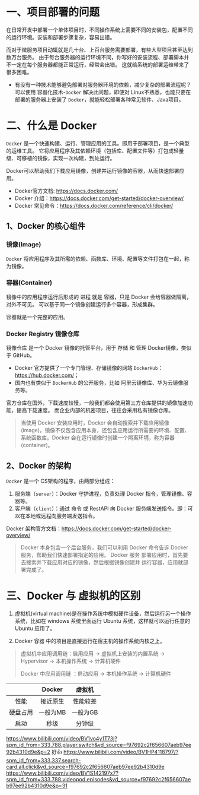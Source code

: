 # 一、项目部署的问题
在日常开发中部署一个单体项目时，不同操作系统上需要不同的安装包，配置不同的运行环境。安装和部署步骤复杂，容易出错。

而对于微服务项目动辄就是几十台、上百台服务需要部署，有些大型项目甚至达到数万台服务。
由于每台服务器的运行环境不同，你写好的安装流程、部署脚本并不一定在每个服务器都能正常运行，经常会出错。
这就给系统的部署运维带来了很多困难。

* 有没有一种技术能够避免部署对服务器环境的依赖，减少复杂的部署流程呢？
可以使用 容器化技术-`Docker` 解决此问题，即便对 Linux不熟悉，也能只要在部署的服务器上安装了 `Docker`，就能轻松部署各种常见软件、Java项目。

# 二、什么是 Docker
`Docker` 是一个快速构建、运行、管理应用的工具。即用于部署项目，是一个典型的运维工具。
它将应用程序及其依赖环境（包括库、配置文件等）打包成‌轻量级、可移植的镜像‌，实现‌一次构建，到处运行。

Docker可以帮助我们下载应用镜像，创建并运行镜像的容器，从而快速部署应用。
 
* Docker官方文档: <https://docs.docker.com/>
* Docker 介绍：<https://docs.docker.com/get-started/docker-overview/>
* Docker 常见命令：<https://docs.docker.com/reference/cli/docker/>


## 1、Docker 的核心组件

### 镜像(Image)
`Docker` 将应用程序及其所需的依赖、函数库、环境、配置等文件打包在一起，称为镜像。

### 容器(Container)
镜像中的应用程序运行后形成的 进程 就是 容器，只是 Docker 会给容器做隔离，对外不可见。
可以基于同一个镜像创建运行多个容器，形成集群。

容器就是一个完整的应用。

### Docker Registry 镜像仓库
镜像仓库 是一个 Docker 镜像的托管平台，用于 存储 和 管理 Docker镜像，类似于 GitHub。

* Docker 官方提供了一个专门管理、存储镜像的网站 `DockerHub`： <https://hub.docker.com/>；
* 国内也有类似于 `DockerHub` 的公开服务，比如 阿里云镜像库、华为云镜像服务等。

官方仓库在国外，下载速度较慢，一般我们都会使用第三方仓库提供的镜像加速功能，提高下载速度。
而企业内部的机密项目，往往会采用私有镜像仓库。

> 当使用 Docker 安装应用时，Docker 会自动搜索并下载应用镜像(image)。镜像不仅包含应用本身，还包含应用运行所需要的环境、配置、
> 系统函数库。Docker 会在运行镜像时创建一个隔离环境，称为容器(container)。

## 2、Docker 的架构
`Docker` 是一个 CS架构的程序，由两部分组成：
1. 服务端（`server`）：Docker 守护进程，负责处理 Docker 指令，管理镜像、容器等。
2. 客户端（`client`）：通过 命令 或 RestAPI 向 Docker 服务端发送指令。即：可以在本地或远程向服务端发送指令。

Docker 架构官方文档：<https://docs.docker.com/get-started/docker-overview/>

> Docker 本身包含一个后台服务，我们可以利用 Docker 命令告诉 Docker 服务，帮助我们快速部署指定的应用。
> Docker 服务 部署应用时，首先要去搜索并下载应用对应的镜像，然后根据镜像创建并 运行容器，应用就部署完成了。


# 三、Docker 与 虚拟机的区别
1. 虚拟机(virtual machine)是在操作系统中模拟硬件设备，然后运行另一个操作系统，比如在 windows 系统里面运行 Ubuntu 系统，这样就可以运行任意的 Ubuntu 应用了。

2. Docker 容器 中的项目是‌直接运行在宿主机的操作系统内核之上‌。

> 虚拟机中应用调用链：启用应用 -> 虚拟机上安装的内置系统 -> Hypervisor -> 本机操作系统 -> 计算机硬件
> 
> Docker 中应用调用链 ：启动应用 -> 本机操作系统 -> 计算机硬件

|  | Docker | 虚拟机 |
|:-:|:------:|:-:|
| 性能  |  接近原生  | 性能较差 |
| 硬盘占用 | 一般为MB  | 一般为GB |
| 启动  |   秒级   | 分钟级 |



<https://www.bilibili.com/video/BV1vo4y1T73j?spm_id_from=333.788.player.switch&vd_source=f97692c2f656607aeb97ee92b4310d9e&p=2>
好👍 <https://www.bilibili.com/video/BV1HP4118797/?spm_id_from=333.337.search-card.all.click&vd_source=f97692c2f656607aeb97ee92b4310d9e>
https://www.bilibili.com/video/BV1S142197x7?spm_id_from=333.788.videopod.episodes&vd_source=f97692c2f656607aeb97ee92b4310d9e&p=31